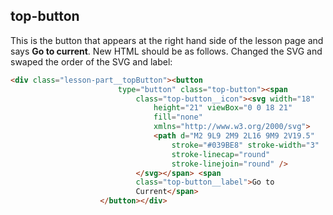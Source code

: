 ## top-button

This is the button that appears at the right hand side of the lesson page and says **Go to current**. New HTML should be as follows. Changed the SVG and swaped the order of the SVG and label:
```html
<div class="lesson-part__topButton"><button
                        type="button" class="top-button"><span
                            class="top-button__icon"><svg width="18"
                                height="21" viewBox="0 0 18 21"
                                fill="none"
                                xmlns="http://www.w3.org/2000/svg">
                                <path d="M2 9L9 2M9 2L16 9M9 2V19.5"
                                    stroke="#039BE8" stroke-width="3"
                                    stroke-linecap="round"
                                    stroke-linejoin="round" />
                            </svg></span> <span
                            class="top-button__label">Go to
                            Current</span>
                    </button></div>
```